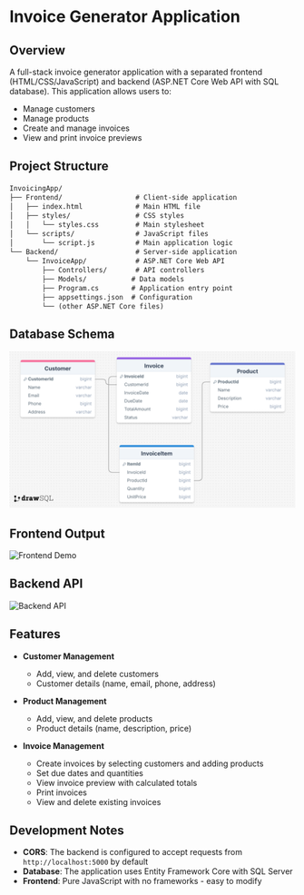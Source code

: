 # Invoice Generator Application

## Overview

A full-stack invoice generator application with a separated frontend (HTML/CSS/JavaScript) and backend (ASP.NET Core Web API with SQL database). This application allows users to:

- Manage customers
- Manage products
- Create and manage invoices
- View and print invoice previews

## Project Structure

```
InvoicingApp/
├── Frontend/                  # Client-side application
│   ├── index.html             # Main HTML file
│   ├── styles/                # CSS styles
│   │   └── styles.css         # Main stylesheet
│   └── scripts/               # JavaScript files
│       └── script.js          # Main application logic
└── Backend/                   # Server-side application
    └── InvoiceApp/            # ASP.NET Core Web API
        ├── Controllers/       # API controllers
        ├── Models/           # Data models
        ├── Program.cs        # Application entry point
        ├── appsettings.json  # Configuration
        └── (other ASP.NET Core files)
```

## Database Schema
![Database Schema](dbschema.png)

## Frontend Output
![Frontend Demo](invoice.gif)

## Backend API
![Backend API](invoice-api.gif)

## Features

- **Customer Management**
  - Add, view, and delete customers
  - Customer details (name, email, phone, address)

- **Product Management**
  - Add, view, and delete products
  - Product details (name, description, price)

- **Invoice Management**
  - Create invoices by selecting customers and adding products
  - Set due dates and quantities
  - View invoice preview with calculated totals
  - Print invoices
  - View and delete existing invoices

## Development Notes

- **CORS**: The backend is configured to accept requests from `http://localhost:5000` by default
- **Database**: The application uses Entity Framework Core with SQL Server
- **Frontend**: Pure JavaScript with no frameworks - easy to modify

